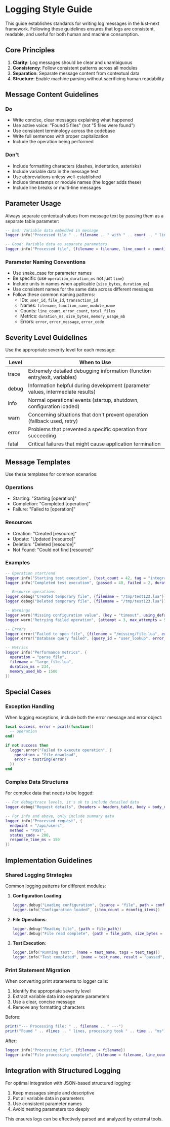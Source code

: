 # Logging Style Guide

This guide establishes standards for writing log messages in the lust-next framework. Following these guidelines ensures that logs are consistent, readable, and useful for both human and machine consumption.

## Core Principles

1. **Clarity**: Log messages should be clear and unambiguous
2. **Consistency**: Follow consistent patterns across all modules
3. **Separation**: Separate message content from contextual data
4. **Structure**: Enable machine parsing without sacrificing human readability

## Message Content Guidelines

### Do

- Write concise, clear messages explaining what happened
- Use active voice: "Found 5 files" (not "5 files were found")
- Use consistent terminology across the codebase
- Write full sentences with proper capitalization
- Include the operation being performed

### Don't

- Include formatting characters (dashes, indentation, asterisks)
- Include variable data in the message text
- Use abbreviations unless well-established
- Include timestamps or module names (the logger adds these)
- Include line breaks or multi-line messages

## Parameter Usage

Always separate contextual values from message text by passing them as a separate table parameter:

```lua
-- Bad: Variable data embedded in message
logger.info("Processed file " .. filename .. " with " .. count .. " lines")

-- Good: Variable data as separate parameters
logger.info("Processed file", {filename = filename, line_count = count})
```

### Parameter Naming Conventions

- Use snake_case for parameter names
- Be specific (use `operation_duration_ms` not just `time`)
- Include units in names when applicable (`size_bytes`, `duration_ms`)
- Use consistent names for the same data across different messages
- Follow these common naming patterns:
  - IDs: `user_id`, `file_id`, `transaction_id`
  - Names: `filename`, `function_name`, `module_name`
  - Counts: `line_count`, `error_count`, `total_files`
  - Metrics: `duration_ms`, `size_bytes`, `memory_usage_mb`
  - Errors: `error`, `error_message`, `error_code`

## Severity Level Guidelines

Use the appropriate severity level for each message:

| Level | When to Use |
|-------|-------------|
| trace | Extremely detailed debugging information (function entry/exit, variables) |
| debug | Information helpful during development (parameter values, intermediate results) |
| info  | Normal operational events (startup, shutdown, configuration loaded) |
| warn  | Concerning situations that don't prevent operation (fallback used, retry) |
| error | Problems that prevented a specific operation from succeeding |
| fatal | Critical failures that might cause application termination |

## Message Templates

Use these templates for common scenarios:

### Operations

- Starting: "Starting [operation]"
- Completion: "Completed [operation]"
- Failure: "Failed to [operation]"

### Resources

- Creation: "Created [resource]"
- Update: "Updated [resource]"
- Deletion: "Deleted [resource]"
- Not Found: "Could not find [resource]"

### Examples

```lua
-- Operation start/end
logger.info("Starting test execution", {test_count = 42, tag = "integration"})
logger.info("Completed test execution", {passed = 40, failed = 2, duration_ms = 1500})

-- Resource operations
logger.debug("Created temporary file", {filename = "/tmp/test123.lua"})
logger.debug("Deleted temporary file", {filename = "/tmp/test123.lua"})

-- Warnings
logger.warn("Missing configuration value", {key = "timeout", using_default = true})
logger.warn("Retrying failed operation", {attempt = 3, max_attempts = 5})

-- Errors
logger.error("Failed to open file", {filename = "/missing/file.lua", error = err_msg})
logger.error("Database query failed", {query_id = "user_lookup", error_code = 1045})

-- Metrics
logger.info("Performance metrics", {
  operation = "parse_file",
  filename = "large_file.lua",
  duration_ms = 234,
  memory_used_kb = 1500
})
```

## Special Cases

### Exception Handling

When logging exceptions, include both the error message and error object:

```lua
local success, error = pcall(function() 
  -- operation
end)

if not success then
  logger.error("Failed to execute operation", {
    operation = "file_download", 
    error = tostring(error)
  })
end
```

### Complex Data Structures

For complex data that needs to be logged:

```lua
-- For debug/trace levels, it's ok to include detailed data
logger.debug("Request details", {headers = headers_table, body = body_data})

-- For info and above, only include summary data
logger.info("Processed request", {
  endpoint = "/api/users",
  method = "POST",
  status_code = 200,
  response_time_ms = 150
})
```

## Implementation Guidelines

### Shared Logging Strategies

Common logging patterns for different modules:

1. **Configuration Loading**:
   ```lua
   logger.debug("Loading configuration", {source = "file", path = config_path})
   logger.info("Configuration loaded", {item_count = #config_items})
   ```

2. **File Operations**:
   ```lua
   logger.debug("Reading file", {path = file_path})
   logger.debug("File read complete", {path = file_path, size_bytes = file_size})
   ```

3. **Test Execution**:
   ```lua
   logger.info("Running test", {name = test_name, tags = test_tags})
   logger.info("Test completed", {name = test_name, result = "passed", duration_ms = 120})
   ```

### Print Statement Migration

When converting print statements to logger calls:

1. Identify the appropriate severity level
2. Extract variable data into separate parameters
3. Use a clear, concise message
4. Remove any formatting characters

Before:
```lua
print("--- Processing file: " .. filename .. " ---")
print("Found " .. #lines .. " lines, processing took " .. time .. "ms")
```

After:
```lua
logger.info("Processing file", {filename = filename})
logger.info("File processing complete", {filename = filename, line_count = #lines, duration_ms = time})
```

## Integration with Structured Logging

For optimal integration with JSON-based structured logging:

1. Keep messages simple and descriptive
2. Put all variable data in parameters
3. Use consistent parameter names
4. Avoid nesting parameters too deeply

This ensures logs can be effectively parsed and analyzed by external tools.